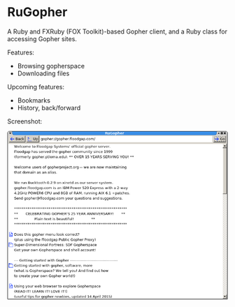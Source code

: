 RuGopher
========

A Ruby and FXRuby (FOX Toolkit)-based Gopher client, and a Ruby class for accessing Gopher sites.

Features:

 * Browsing gopherspace
 * Downloading files

Upcoming features:

 * Bookmarks
 * History, back/forward

Screenshot:

![Screenshot](screenshots/screen2.png)
